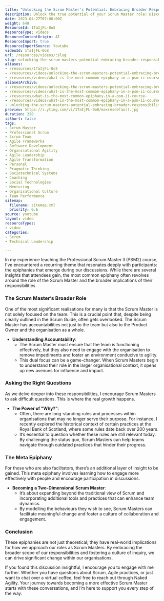 ```yaml
---
title: "Unlocking the Scrum Master's Potential: Embracing Broader Responsibilities for Agile Success"
description: Unlock the true potential of your Scrum Master role! Discover how to broaden your impact and foster agility within your organisation.
date: 2023-04-27T07:00:00Z
weight: 640
ResourceId: 1TaIjFL-0o8
ResourceType: videos
ResourceContentOrigin: AI
ResourceImport: true
ResourceImportSource: Youtube
videoId: 1TaIjFL-0o8
url: /resources/videos/:slug
slug: unlocking-the-scrum-masters-potential-embracing-broader-responsibilities-for-agile-success
aliases:
- /resources/1TaIjFL-0o8
- /resources/videos/unlocking-the-scrum-masters-potential-embracing-broader-responsibilities-for-agile-success
- /resources/videos/what-is-the-most-common-epiphany-in-a-psm-ii-course
aliasesArchive:
- /resources/videos/unlocking-the-scrum-masters-potential-embracing-broader-responsibilities-for-agile-success
- /resources/videos/what-is-the-most-common-epiphany-in-a-psm-ii-course-
- /resources/what-is-the-most-common-epiphany-in-a-psm-ii-course-
- /resources/videos/what-is-the-most-common-epiphany-in-a-psm-ii-course
- unlocking-the-scrum-masters-potential-embracing-broader-responsibilities-for-agile-success
preview: https://i.ytimg.com/vi/1TaIjFL-0o8/maxresdefault.jpg
duration: 220
isShort: false
tags:
- Scrum Master
- Professional Scrum
- Scrum Team
- Agile Frameworks
- Software Development
- Organisational Agility
- Agile Leadership
- Agile Transformation
- Personal
- Pragmatic Thinking
- Sociotechnical Systems
- Coaching
- Social Technologies
- Mentoring
- Organisational Culture
- Team Performance
sitemap:
  filename: sitemap.xml
  priority: 0.6
source: youtube
layout: video
resourceTypes:
- video
categories:
- Scrum
- Technical Leadership

---
```

In my experience teaching the Professional Scrum Master II (PSM2) course, I've encountered a recurring theme that resonates deeply with participants: the epiphanies that emerge during our discussions. While there are several insights that attendees gain, the most common epiphany often revolves around the role of the Scrum Master and the broader implications of their responsibilities.

### The Scrum Master’s Broader Role

One of the most significant realisations for many is that the Scrum Master is not solely focused on the team. This is a crucial point that, despite being clearly outlined in the Scrum Guide, often gets overlooked. The Scrum Master has accountabilities not just to the team but also to the Product Owner and the organisation as a whole. 

- **Understanding Accountability**: 
  - The Scrum Master must ensure that the team is functioning effectively, but they also need to engage with the organisation to remove impediments and foster an environment conducive to agility.
  - This dual focus can be a game-changer. When Scrum Masters begin to understand their role in the larger organisational context, it opens up new avenues for influence and impact.

### Asking the Right Questions

As we delve deeper into these responsibilities, I encourage Scrum Masters to ask difficult questions. This is where the real growth happens. 

- **The Power of "Why?"**: 
  - Often, there are long-standing rules and processes within organisations that may no longer serve their purpose. For instance, I recently explored the historical context of certain practices at the Royal Bank of Scotland, where some rules date back over 200 years. 
  - It’s essential to question whether these rules are still relevant today. By challenging the status quo, Scrum Masters can help teams navigate through outdated practices that hinder their progress.

### The Meta Epiphany

For those who are also facilitators, there’s an additional layer of insight to be gained. This meta epiphany involves learning how to engage more effectively with people and encourage participation in discussions.

- **Becoming a Two-Dimensional Scrum Master**: 
  - It’s about expanding beyond the traditional view of Scrum and incorporating additional tools and practices that can enhance team dynamics.
  - By modelling the behaviours they wish to see, Scrum Masters can facilitate meaningful change and foster a culture of collaboration and engagement.

### Conclusion

These epiphanies are not just theoretical; they have real-world implications for how we approach our roles as Scrum Masters. By embracing the broader scope of our responsibilities and fostering a culture of inquiry, we can drive significant change within our organisations.

If you found this discussion insightful, I encourage you to engage with me further. Whether you have questions about Scrum, Agile practices, or just want to chat over a virtual coffee, feel free to reach out through Naked Agility. Your journey towards becoming a more effective Scrum Master starts with these conversations, and I’m here to support you every step of the way.
